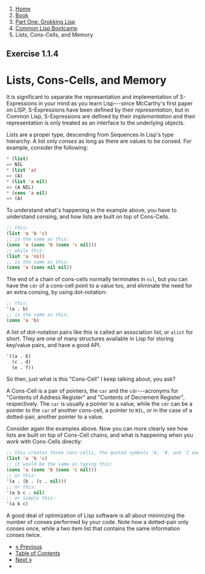 <ol class="breadcrumb">
  <li><a href="/">Home</a></li>
  <li><a href="/book/">Book</a></li>
  <li><a href="/book/1-0-0-overview/">Part One: Grokking Lisp</a></li>
  <li><a href="/book/1-01-00-lisp-bootcamp/">Common Lisp Bootcamp</a></li>
  <li class="active">Lists, Cons-Cells, and Memory</li>
</ol>

## Exercise 1.1.4

# Lists, Cons-Cells, and Memory

It is significant to separate the representation and implementation of S-Expressions in your mind as you learn Lisp---since McCarthy's first paper on LISP, S-Expressions have been defined by their *representation*, but in Common Lisp, S-Expressions are defined by their *implementation* and their representation is only treated as an interface to the underlying objects.

Lists are a proper type, descending from Sequences in Lisp's type hierarchy.  A list only *conses* as long as there are values to be consed. For example, consider the following:

```lisp
* (list)
=> NIL
* (list 'a)
=> (A)
* (list 'a nil)
=> (A NIL)
* (cons 'a nil)
=> (A)
```

To understand what's happening in the example above, you have to understand consing, and how lists are built on top of Cons-Cells.

```lisp
;; this:
(list 'a 'b 'c)
;; is the same as this:
(cons 'a (cons 'b (cons 'c nil)))
;; while this:
(list 'a 'nil)
;; is the same as this:
(cons 'a (cons nil nil))
```

The end of a chain of cons-cells normally terminates in `nil`, but you can have the `cdr` of a cons-cell point to a value too, and eliminate the need for an extra consing, by using dot-notation:

```lisp
;; this:
'(a . b)
;; is the same as this:
(cons 'a 'b)
```

A list of dot-notation pairs like this is called an association list, or `alist` for short.  They are one of many structures available in Lisp for storing key/value pairs, and have a good API.

```lisp
'((a . b)
  (c . d)
  (e . f))
```

So then, just what is this "Cons-Cell" I keep talking about, you ask?

A Cons-Cell is a pair of pointers, the `car` and the `cdr`---acronyms for "Contents of Address Register" and "Contents of Decrement Register", respectively.  The `car` is usually a pointer to a value, while the `cdr` can be a pointer to the `car` of another cons-cell, a pointer to `NIL`, or in the case of a dotted-pair, another pointer to a value.

Consider again the examples above. Now you can more clearly see how lists are built on top of Cons-Cell chains, and what is happening when you work with Cons-Cells directly:

```lisp
;; this creates three cons-cells, the quoted symbols 'A, 'B, and 'C each in the CAR of their own Cons-Cell
(list 'a 'b 'c)
;; it would be the same as typing this:
(cons 'a (cons 'b (cons 'c nil)))
;; or this:
'(a . (b . (c . nil)))
;; or this:
'(a b c . nil)
;; or simply this:
'(a b c)
```

A good deal of optimization of Lisp software is all about minimizing the number of conses performed by your code.  Note how a dotted-pair only conses once, while a two item list that contains the same information conses twice.

<ul class="pager">
  <li class="previous"><a href="/book/1-01-03-expressions/">&laquo; Previous</a></li>
  <li><a href="/book/">Table of Contents</a></li>
  <li class="next"><a href="/book/1-01-05-symbols/">Next &raquo;</a><li>
</ul>
